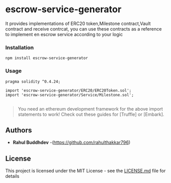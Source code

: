 # escrow-service-generator
It provides implementations of ERC20 token,Milestone contract,Vault contract and receive contrcat, you can use these contracts as a reference to implement en escrow service according to your logic


### Installation
```
npm install escrow-service-generator
```

### Usage

```
pragma solidity ^0.4.24;

import 'escrow-service-generator/ERC20/ERC20Token.sol';
import 'escrow-service-generator/Service/Milestone.sol';


```


> You need an ethereum development framework for the above import statements to work! Check out these guides for [Truffle] or [Embark].



## Authors

* **Rahul Buddhdev** -(https://github.com/rahulthakkar796)



## License

This project is licensed under the MIT License - see the [LICENSE.md](LICENSE) file for details

